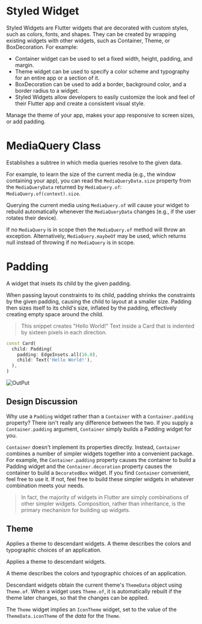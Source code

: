 # Styled Widget

Styled Widgets are Flutter widgets that are decorated with custom styles, such as colors, fonts, and shapes. They can be created by wrapping existing widgets with other widgets, such as Container, Theme, or BoxDecoration. For example:

- Container widget can be used to set a fixed width, height, padding, and margin.
- Theme widget can be used to specify a color scheme and typography for an entire app or a section of it.
- BoxDecoration can be used to add a border, background color, and a border radius to a widget.
- Styled Widgets allow developers to easily customize the look and feel of their Flutter app and create a consistent visual style.

Manage the theme of your app, makes your app responsive to screen sizes, or add padding.

# MediaQuery Class

Establishes a subtree in which media queries resolve to the given data.

For example, to learn the size of the current media (e.g., the window containing your app), you can read the `MediaQueryData.size` property from the `MediaQueryData` returned by `MediaQuery.of`: `MediaQuery.of(context).size`.

Querying the current media using `MediaQuery.of` will cause your widget to rebuild automatically whenever the `MediaQueryData` changes (e.g., if the user rotates their device).

If no `MediaQuery` is in scope then the `MediaQuery.of` method will throw an exception. Alternatively, `MediaQuery.maybeOf` may be used, which returns null instead of throwing if no `MediaQuery` is in scope.

# Padding

A widget that insets its child by the given padding.

When passing layout constraints to its child, padding shrinks the constraints by the given padding, causing the child to layout at a smaller size. Padding then sizes itself to its child's size, inflated by the padding, effectively creating empty space around the child.

> This snippet creates "Hello World!" Text inside a Card that is indented by sixteen pixels in each direction.

```dart
const Card(
  child: Padding(
    padding: EdgeInsets.all(16.0),
    child: Text('Hello World!'),
  ),
)
```

![OutPut](https://flutter.github.io/assets-for-api-docs/assets/widgets/padding.png)

## Design Discussion

Why use a `Padding` widget rather than a `Container` with a `Container.padding` property?
There isn't really any difference between the two. If you supply a `Container.padding` argument, `Container` simply builds a Padding widget for you.

`Container` doesn't implement its properties directly. Instead, `Container` combines a number of simpler widgets together into a convenient package. For example, the `Container.padding` property causes the container to build a Padding widget and the `Container.decoration` property causes the container to build a `DecoratedBox` widget. If you find `Container` convenient, feel free to use it. If not, feel free to build these simpler widgets in whatever combination meets your needs.

> In fact, the majority of widgets in Flutter are simply combinations of other simpler widgets. Composition, rather than inheritance, is the primary mechanism for building up widgets.

## Theme

Applies a theme to descendant widgets. A theme describes the colors and typographic choices of an application.

Applies a theme to descendant widgets.

A theme describes the colors and typographic choices of an application.

Descendant widgets obtain the current theme's `ThemeData` object using `Theme.of`. When a widget uses `Theme.of`, it is automatically rebuilt if the theme later changes, so that the changes can be applied.

The `Theme` widget implies an `IconTheme` widget, set to the value of the `ThemeData.iconTheme` of the *data* for the `Theme`.


